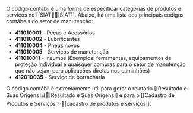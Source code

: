 O código contábil é uma forma de especificar categorias de produtos e serviços no [[SIAT🚚🌐|SIAT]]. Abaixo, há uma lista dos principais códigos contábeis do setor de manutenção:

- **411010001** - Peças e Acessórios
- **411010002** - Lubrificantes
- **411010004** - Pneus novos
- **411010005** - Serviços de manutenção
- **411010011** - Insumos (Exemplos: ferramentas, equipamentos de proteção individual e quaisquer compras para o setor de manutenção que não sejam para aplicações diretas nos caminhões)
- **412010035** - Serviço de borracharia

O código contábil é extremamente útil para gerar o relatório [[Resultado e Suas Origens 📊📄|Resultado e Suas Origens]] e para o [[Cadastro de Produtos e Serviços ✨🔧|cadastro de produtos e serviços]].